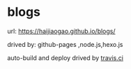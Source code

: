 # blogs

url: https://haijiaogao.github.io/blogs/

drived by: github-pages ,node.js,hexo.js

auto-build and deploy drived by [travis.ci](https://travis-ci.org/)
